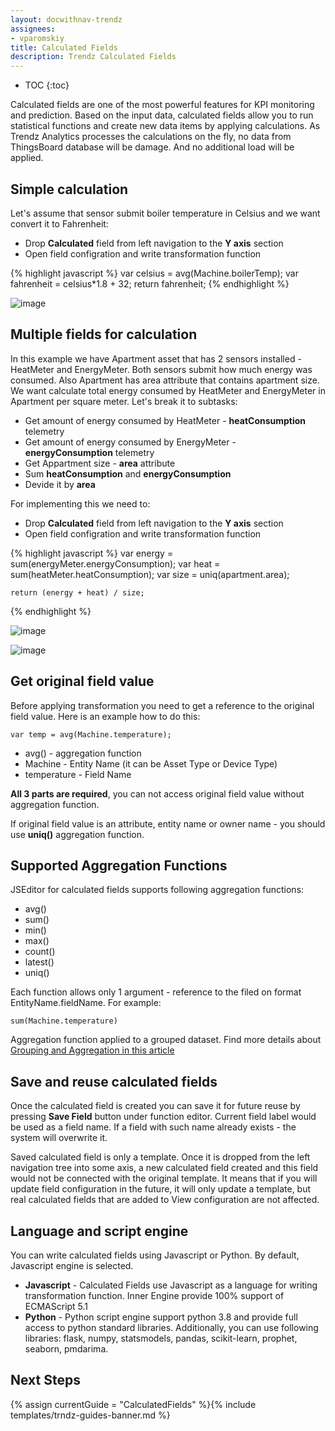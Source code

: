 ```yaml
---
layout: docwithnav-trendz
assignees:
- vparomskiy
title: Calculated Fields
description: Trendz Calculated Fields
---
```


* TOC
{:toc}

Calculated fields are one of the most powerful features for KPI monitoring and prediction. 
Based on the input data, calculated fields allow you to run statistical functions and create new data items by applying calculations. 
As Trendz Analytics processes the calculations on the fly, no data from ThingsBoard database will be damage.
 And no additional load will be applied.


## Simple calculation

Let's assume that sensor submit boiler temperature in Celsius and we want convert it to Fahrenheit:

* Drop **Calculated** field from left navigation to the **Y axis** section
* Open field configration and write transformation function

{% highlight javascript %}
    var celsius = avg(Machine.boilerTemp);
    var fahrenheit = celsius*1.8 + 32;
    return fahrenheit;
{% endhighlight %}   

![image](https://img.thingsboard.io/trendz/calculated-simple.png)

## Multiple fields for calculation

In this example we have Apartment asset that has 2 sensors installed - HeatMeter and EnergyMeter. Both sensors submit how much energy was consumed.
Also Apartment has area attribute that contains apartment size. We want calculate total energy consumed by HeatMeter and EnergyMeter 
in Apartment per square meter. Let's break it to subtasks:

* Get amount of energy consumed by HeatMeter - **heatConsumption** telemetry 
* Get amount of energy consumed by EnergyMeter - **energyConsumption** telemetry 
* Get Appartment size - **area** attribute
* Sum **heatConsumption** and **energyConsumption**
* Devide it by **area**
  
For implementing this we need to:
* Drop **Calculated** field from left navigation to the **Y axis** section
* Open field configration and write transformation function  
  
{% highlight javascript %}
    var energy = sum(energyMeter.energyConsumption);
    var heat = sum(heatMeter.heatConsumption);
    var size = uniq(apartment.area);
    
    return (energy + heat) / size;
{% endhighlight %}   

![image](https://img.thingsboard.io/trendz/calculated-complex-config.png)

![image](https://img.thingsboard.io/trendz/calculated-complex-result.png)

## Get original field value

Before applying transformation you need to get a reference to the original field value. Here is an example how to do this:

```
var temp = avg(Machine.temperature);
```

* avg() - aggregation function
* Machine - Entity Name (it can be Asset Type or Device Type)
* temperature - Field Name

**All 3 parts are required**, you can not access original field value without aggregation function. 

If original field value is an attribute, entity name or owner name - you should use **uniq()** aggregation function.

## Supported Aggregation Functions

JSEditor for calculated fields supports following aggregation functions:

* avg()
* sum()
* min()
* max()
* count()
* latest()
* uniq()

Each function allows only 1 argument - reference to the filed on format EntityName.fieldName. For example:

```
sum(Machine.temperature)
```

Aggregation function applied to a grouped dataset. Find more details about [Grouping and Aggregation in this article](/docs/trendz/data-grouping-aggregation/)

## Save and reuse calculated fields

Once the calculated field is created you can save it for future reuse by pressing **Save Field** button under function editor. 
Current field label would be used as a field name. If a field with such name already exists - the system will overwrite it.

Saved calculated field is only a template. Once it is dropped from the left navigation tree into some axis, a new 
calculated field created and this field would not be connected with the original template.
It means that if you will update field configuration in the future, it will only update a template, 
but real calculated fields that are added to View configuration are not affected.

## Language and script engine

You can write calculated fields using Javascript or Python. By default, Javascript engine is selected.

* **Javascript** - Calculated Fields use Javascript as a language for writing transformation function. Inner Engine provide 100% support of ECMAScript 5.1
* **Python** - Python script engine support python 3.8 and provide full access to python standard libraries. Additionally, you can use following libraries: flask, numpy, statsmodels, pandas, scikit-learn, prophet, seaborn, pmdarima.

## Next Steps

{% assign currentGuide = "CalculatedFields" %}{% include templates/trndz-guides-banner.md %}